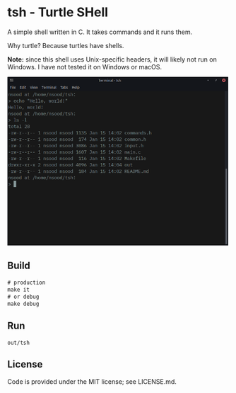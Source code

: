 # tsh - Turtle SHell

A simple shell written in C. It takes commands and it runs them.

Why turtle? Because turtles have shells.

**Note:** since this shell uses Unix-specific headers, it will likely not run on Windows. I have not tested it on Windows or macOS.

<img src="screenshot.png" width="500">

## Build

    # production
    make it
    # or debug
    make debug


## Run

    out/tsh

## License

Code is provided under the MIT license; see LICENSE.md.

